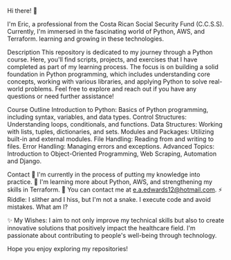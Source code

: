 Hi there! 👋

I'm Eric, a professional from the Costa Rican Social Security Fund (C.C.S.S). Currently, I'm immersed in the fascinating world of Python, AWS, and Terraform. learning and growing in these technologies.

Description
This repository is dedicated to my journey through a Python course. Here, you'll find scripts, projects, and exercises that I have completed as part of my learning process. The focus is on building a solid foundation in Python programming, which includes understanding core concepts, working with various libraries, and applying Python to solve real-world problems. Feel free to explore and reach out if you have any questions or need further assistance!

Course Outline
Introduction to Python: Basics of Python programming, including syntax, variables, and data types.
Control Structures: Understanding loops, conditionals, and functions.
Data Structures: Working with lists, tuples, dictionaries, and sets.
Modules and Packages: Utilizing built-in and external modules.
File Handling: Reading from and writing to files.
Error Handling: Managing errors and exceptions.
Advanced Topics: Introduction to Object-Oriented Programming, Web Scraping, Automation and Django.

Contact
🔭 I'm currently in the process of putting my knowledge into practice.
🌱 I'm learning more about Python, AWS, and strengthening my skills in Terraform.
💬 You can contact me at e.a.edwards12@hotmail.com.
⚡ Riddle: I slither and I hiss, but I'm not a snake. I execute code and avoid mistakes. What am I?

✨ My Wishes: I aim to not only improve my technical skills but also to create innovative solutions that positively impact the healthcare field. I'm passionate about contributing to people's well-being through technology.

Hope you enjoy exploring my repositories!
